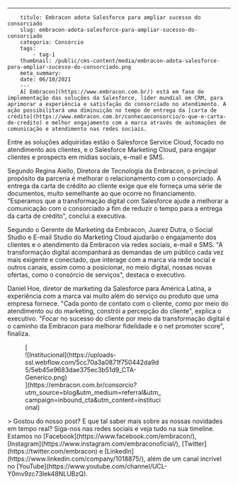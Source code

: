 ---
        titulo: Embracon adota Salesforce para ampliar sucesso do consorciado 
        slug: embracon-adota-salesforce-para-ampliar-sucesso-do-consorciado
        categoria: Consórcio
        tags:
            - tag-1
        thumbnail: /public/cms-content/media/embracon-adota-salesforce-para-ampliar-sucesso-do-consorciado.png
        meta_summary: 
        date: 06/10/2021
        ---
        A[ Embracon](https://www.embracon.com.br/) está em fase de implementação das soluções da Salesforce, líder mundial em CRM, para aprimorar a experiência e satisfação do consorciado no atendimento. A ação possibilitará uma diminuição no tempo de entrega da [carta de crédito](https://www.embracon.com.br/conhecaoconsorcio/o-que-e-carta-de-credito) e melhor engajamento com a marca através de automações de comunicação e atendimento nas redes sociais.

Entre as soluções adquiridas estão o Salesforce Service Cloud, focado no atendimento aos clientes, e o Salesforce Marketing Cloud, para engajar clientes e prospects em mídias sociais, e-mail e SMS.

Segundo Regina Aiello, Diretora de Tecnologia da Embracon, o principal propósito da parceria é melhorar o relacionamento com o consorciado. A entrega da carta de crédito ao cliente exige que ele forneça uma série de documentos, muito semelhante ao que ocorre no financiamento. "Esperamos que a transformação digital com Salesforce ajude a melhorar a comunicação com o consorciado a fim de reduzir o tempo para a entrega da carta de crédito", conclui a executiva.

Segundo o Gerente de Marketing da Embracon, Juarez Dutra, o Social Studio e E-mail Studio do Marketing Cloud ajudarão o engajamento dos clientes e o atendimento da Embracon via redes sociais, e-mail e SMS. "A transformação digital acompanhará as demandas de um público cada vez mais exigente e conectado, que interage com a marca via rede social e outros canais, assim como a posicionar, no meio digital, nossas novas ofertas, como o consórcio de serviços", destaca o executivo.

Daniel Hoe, diretor de marketing da Salesforce para América Latina, a experiência com a marca vai muito além do serviço ou produto que uma empresa fornece. "Cada ponto de contato com o cliente, como por meio do atendimento ou do marketing, constrói a percepção do cliente", explica o executivo. "Focar no sucesso do cliente por meio da transformação digital é o caminho da Embracon para melhorar fidelidade e o net promoter score", finaliza.

<figure class="w-richtext-figure-type-image w-richtext-align-center" style="max-width:310px">[<div>![Institucional](https://uploads-ssl.webflow.com/5cc70a3a0871f750442da9d5/5eb45e9683dae375ec3b51d9_CTA-Generico.png)</div>](https://embracon.com.br/consorcio?utm_source=blog&utm_medium=referral&utm_campaign=inbound_cta&utm_content=institucional)</figure>> Gostou do nosso post? E que tal saber mais sobre as nossas novidades em tempo real? Siga-nos nas redes sociais e veja tudo na sua timeline. Estamos no [Facebook](https://www.facebook.com/embracon/), [Instagram](https://www.instagram.com/embraconoficial/), [Twitter](https://twitter.com/embracon) e [LinkedIn](https://www.linkedin.com/company/1018875/), além de um canal incrível no [YouTube](https://www.youtube.com/channel/UCL-Y0mv9zc73Iek48NLUBzQ).

‍
        